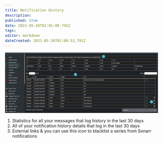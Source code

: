```yaml
---
title: Notification History
description: 
published: true
date: 2021-05-26T02:01:00.745Z
tags: 
editor: markdown
dateCreated: 2021-05-26T02:00:53.791Z
---
```


![notification-history.png](/notification-history.png)

1. Statistics for all your messages that log history in the last 30 days
1. All of your notification history details that log in the last 30 days
1. External links & you can use this icon to blacklist a series from Sonarr notifications